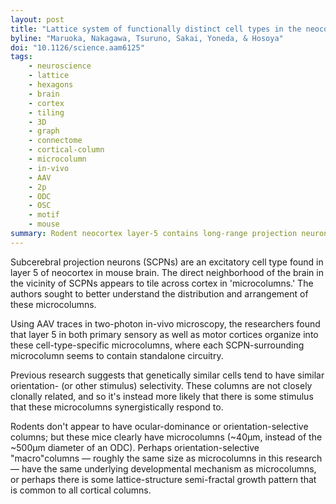 ```yaml
---
layout: post
title: "Lattice system of functionally distinct cell types in the neocortex"
byline: "Maruoka, Nakagawa, Tsuruno, Sakai, Yoneda, & Hosoya"
doi: "10.1126/science.aam6125"
tags:
    - neuroscience
    - lattice
    - hexagons
    - brain
    - cortex
    - tiling
    - 3D
    - graph
    - connectome
    - cortical-column
    - microcolumn
    - in-vivo
    - AAV
    - 2p
    - ODC
    - OSC
    - motif
    - mouse
summary: Rodent neocortex layer-5 contains long-range projection neurons which appear to be surrounded by a small column of atomic cortical computation.
---
```


Subcerebral projection neurons (SCPNs) are an excitatory cell type found in layer 5 of neocortex in mouse brain. The direct neighborhood of the brain in the vicinity of SCPNs appears to tile across cortex in 'microcolumns.' The authors sought to better understand the distribution and arrangement of these microcolumns.

Using AAV traces in two-photon in-vivo microscopy, the researchers found that layer 5 in both primary sensory as well as motor cortices organize into these cell-type-specific microcolumns, where each SCPN-surrounding microcolumn seems to contain standalone circuitry.

Previous research suggests that genetically similar cells tend to have similar orientation- (or other stimulus) selectivity. These columns are not closely clonally related, and so it's instead more likely that there is some stimulus that these microcolumns synergistically respond to.

Rodents don't appear to have ocular-dominance or orientation-selective columns; but these mice clearly have microcolumns (~40μm, instead of the ~500μm diameter of an ODC). Perhaps orientation-selective "macro"columns — roughly the same size as microcolumns in this research — have the same underlying developmental mechanism as microcolumns, or perhaps there is some lattice-structure semi-fractal growth pattern that is common to all cortical columns.
